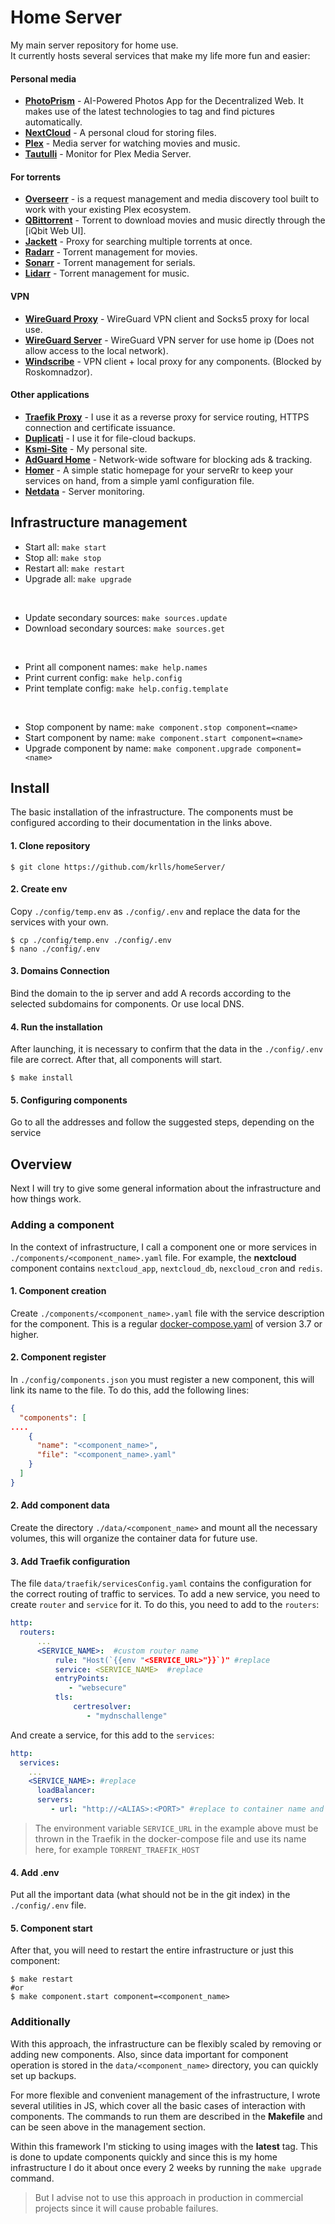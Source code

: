 # Home Server
My main server repository for home use.<br>
It currently hosts several services that make my life more fun and easier:

#### Personal media
- **[PhotoPrism](https://photoprism.app "PhotoPrism")** - AI-Powered Photos App for the Decentralized Web. It makes use of the latest technologies to tag and find pictures automatically.
- **[NextCloud](https://nextcloud.com/ "NextCloud")** - A personal cloud for storing files.
- **[Plex](https://www.plex.tv/ "Plex")** - Media server for watching movies and music.
- **[Tautulli](https://tautulli.com/ "Tautulli")** - Monitor for Plex Media Server.

#### For torrents
- **[Overseerr](https://overseerr.dev/ "Overseerr")** - is a request management and media discovery tool built to work with your existing Plex ecosystem.
- **[QBittorrent](https://www.qbittorrent.org/ "QBittorrent")** - Torrent to download movies and music directly through the [iQbit Web UI].
- **[Jackett](https://github.com/Jackett/Jackett "Jackett")** - Proxy for searching multiple torrents at once.
- **[Radarr](https://radarr.video/ "Radarr")** - Torrent management for movies.
- **[Sonarr](https://sonarr.tv/ "Sonarr")** - Torrent management for serials.
- **[Lidarr](https://lidarr.audio/ "Lidarr")** - Torrent management for music.

#### VPN
- **[WireGuard Proxy](https://www.wireguard.com/ "WireGuard client Proxy")** - WireGuard VPN client and Socks5 proxy for local use.
- **[WireGuard Server](https://www.wireguard.com/ "WireGuard Server")** - WireGuard VPN server for use home ip (Does not allow access to the local network).
- **[Windscribe](https://windscribe.net "Windscribe")** - VPN client + local proxy for any components. (Blocked by Roskomnadzor).

#### Other applications
- **[Traefik Proxy](https://traefik.io/traefik/ "Traefik proxy")** - I use it as a reverse proxy for service routing, HTTPS connection and certificate issuance.
- **[Duplicati](https://www.duplicati.com/ "Duplicati")** - I use it for file-cloud backups.
- **[Ksmi-Site](http://ksmi.me "Ksmi-Site")** - My personal site.
- **[AdGuard Home](https://adguard.com/adguard-home/overview.html "AdGuard Home")** - Network-wide software for blocking ads & tracking.
- **[Homer](https://github.com/bastienwirtz/homer "Homer")** - A simple static homepage for your serveRr to keep your services on hand, from a simple yaml configuration file.
- **[Netdata](https://www.netdata.cloud/ "Netdata")** - Server monitoring.

## Infrastructure management

- Start all: `make start`
- Stop all: `make stop`
- Restart all: `make restart`
- Upgrade all: `make upgrade`

<br>

- Update secondary sources: `make sources.update`
- Download secondary sources: `make sources.get`

<br>

- Print all component names: `make help.names`
- Print current config: `make help.config`
- Print template config: `make help.config.template`

<br>

- Stop component by name: `make component.stop component=<name>`
- Start component by name: `make component.start component=<name>`
- Upgrade component by name: `make component.upgrade component=<name>`

## Install
The basic installation of the infrastructure. The components must be configured according to their documentation in the links above.

#### 1. Clone repository
```shell
$ git clone https://github.com/krlls/homeServer/
```
#### 2. Create env
Copy `./config/temp.env` as `./config/.env` and replace the data for the services with your own.

```shell
$ cp ./config/temp.env ./config/.env
$ nano ./config/.env
```
#### 3. Domains Connection
Bind the domain to the ip server and add A records according to the selected subdomains for components. Or use local DNS.

#### 4. Run the installation
After launching, it is necessary to confirm that the data in the `./config/.env` file are correct. After that, all components will start.
```shell
$ make install
```

#### 5. Configuring components
Go to all the addresses and follow the suggested steps, depending on the service

## Overview
Next I will try to give some general information about the infrastructure and how things work.

### Adding a component
In the context of infrastructure, I call a component one or more services in `./components/<component_name>.yaml` file. For example, the **nextcloud** component contains `nextcloud_app`, `nextcloud_db`, `nexcloud_cron` and `redis`.

#### 1. Component creation
Create `./components/<component_name>.yaml` file with the service description for the component. This is a regular [docker-compose.yaml](https://docs.docker.com/compose/ "docker-compose.yaml") of version 3.7 or higher.

#### 2. Component  register
In `./сonfig/components.json` you must register a new component, this will link its name to the file. To do this, add the following lines:
```json
{
  "components": [
....
    {
      "name": "<component_name>",
      "file": "<component_name>.yaml"
    }
  ]
}
```

#### 2. Add component data
Create the directory `./data/<component_name>` and mount all the necessary volumes, this will organize the container data for future use.


#### 3. Add Traefik configuration
The file `data/traefik/servicesConfig.yaml` contains the configuration for the correct routing of traffic to services. To add a new service, you need to create `router` and `service`  for it.
To do this, you need to add to the `routers`:
```yaml  
http:  
  routers:
      ...
      <SERVICE_NAME>:  #custom router name
          rule: "Host(`{{env "<SERVICE_URL>"}}`)" #replace
          service: <SERVICE_NAME>  #replace
          entryPoints:  
             - "websecure"  
          tls:  
              certresolver:  
                 - "mydnschallenge"
```
And create a service, for this add to the `services`:
```yaml  
http:  
  services:
    ...
    <SERVICE_NAME>: #replace
      loadBalancer:  
      servers:  
         - url: "http://<ALIAS>:<PORT>" #replace to container name and port
```

> The environment variable `SERVICE_URL`  in the example above must be
> thrown in the Traefik in the docker-compose file and use its name
> here, for example `TORRENT_TRAEFIK_HOST`


#### 4. Add .env
Put all the important data (what should not be in the git index) in the `./config/.env` file.

#### 5. Component  start
After that, you will need to restart the entire infrastructure or just this component:
```shell
$ make restart 
#or 
$ make component.start component=<component_name> 
```

### Additionally
With this approach, the infrastructure can be flexibly scaled by removing or adding new components. Also, since data important for component operation is stored in the `data/<component_name>` directory, you can quickly set up backups.

For more flexible and convenient management of the infrastructure, I wrote several utilities in JS, which cover all the basic cases of interaction with components. The commands to run them are described in the **Makefile** and can be seen above in the management section.

Within this framework I'm sticking to using images with the **latest** tag. This is done to update components quickly and since this is my home infrastructure I do it about once every 2 weeks by running the `make upgrade` command.

> But I advise not to use this approach in production in commercial projects since it will cause probable failures.


